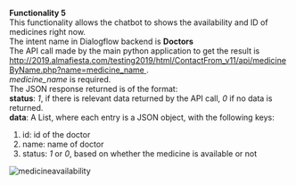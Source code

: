 **Functionality 5**</br>
This functionality allows the chatbot to shows the availability and ID of medicines right now.</br>
The intent name in Dialogflow backend is **Doctors**</br>
The API call made by the main python application to get the result is [http://2019.almafiesta.com/testing2019/html/ContactFrom_v11/api/medicineByName.php?name=medicine_name
](http://2019.almafiesta.com/testing2019/html/ContactFrom_v11/api/medicineByName.php?name=medicine_name
).</br>
*medicine_name* is required.</br> 
The JSON response returned is of the format:</br>
**status**: *1*, if there is relevant data returned by the API call, *0* if no data is returned.</br>
**data**: A List, where each entry is a JSON object, with the following keys: 
1. id: id of the doctor
2. name: name of doctor
3. status: *1* or *0*, based on whether the medicine is available or not

![medicineavailability](https://user-images.githubusercontent.com/25523604/53680078-fbc59a80-3cfb-11e9-9083-f3a6098cc1b8.JPG)
